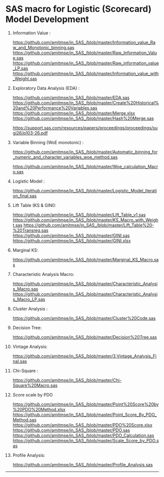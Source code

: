 # SAS macro for Logistic (Scorecard) Model Development
  
1. Information Value :    

      https://github.com/amitmse/in_SAS_/blob/master/Information_value_Raw_and_Monotonic_binning.sas
      https://github.com/amitmse/in_SAS_/blob/master/Raw_Information_Value.sas
      https://github.com/amitmse/in_SAS_/blob/master/Raw_information_value_LP.sas
      https://github.com/amitmse/in_SAS_/blob/master/Information_value_with_Weight.sas
      

3. Exploratory Data Analysis (EDA) : 
      
      https://github.com/amitmse/in_SAS_/blob/master/EDA.sas
      https://github.com/amitmse/in_SAS_/blob/master/Create%20Historical%20and%20Performance%20Variables.sas
      https://github.com/amitmse/in_SAS_/blob/master/Merge.xlsx
      https://github.com/amitmse/in_SAS_/blob/master/Hash%20Merge.sas
    
      https://support.sas.com/resources/papers/proceedings/proceedings/sugi26/p103-26.pdf

4. Variable Binning (WoE monotonic) :

      https://github.com/amitmse/in_SAS_/blob/master/Automatic_binning_for_numeric_and_character_variables_woe_method.sas
      
      https://github.com/amitmse/in_SAS_/blob/master/Woe_calculation_Macro.sas

5. Logistic Model :

      https://github.com/amitmse/in_SAS_/blob/master/Logistic_Model_Iteration_final.sas

6. Lift Table (KS & GINI):

      https://github.com/amitmse/in_SAS_/blob/master/Lift_Table_v1.sas
      https://github.com/amitmse/in_SAS_/blob/master/KS_Macro_with_Weight.sas
      https://github.com/amitmse/in_SAS_/blob/master/Lift_Table%20-%20Transreg.sas
      https://github.com/amitmse/in_SAS_/blob/master/GINI.sas
      https://github.com/amitmse/in_SAS_/blob/master/GINI.xlsx

7. Marginal KS:

      https://github.com/amitmse/in_SAS_/blob/master/Marginal_KS_Macro.sas

8. Characteristic Analysis Macro:

      https://github.com/amitmse/in_SAS_/blob/master/Characteristic_Analysis_Macro.sas
      https://github.com/amitmse/in_SAS_/blob/master/Characteristic_Analysis_Macro_LP.sas

9. Cluster Analysis : 

      https://github.com/amitmse/in_SAS_/blob/master/Cluster%20Code.sas

10. Decision Tree:

      https://github.com/amitmse/in_SAS_/blob/master/Decision%20Tree.sas

11. Vintage Analysis:

      https://github.com/amitmse/in_SAS_/blob/master/3.Vintage_Analysis_Final.sas

12. Chi-Square :

      https://github.com/amitmse/in_SAS_/blob/master/Chi-Square%20Macro.sas

13. Score scale by PDO

      https://github.com/amitmse/in_SAS_/blob/master/Point%20Score%20by%20PDO%20Method.xlsx
      https://github.com/amitmse/in_SAS_/blob/master/Point_Score_By_PDO_Method.sas
      https://github.com/amitmse/in_SAS_/blob/master/PDO%20Score.xlsx
      https://github.com/amitmse/in_SAS_/blob/master/PDO.sas
      https://github.com/amitmse/in_SAS_/blob/master/PDO_Calculation.sas
      https://github.com/amitmse/in_SAS_/blob/master/Scale_Score_by_PDO.sas
      
14. Profile Analysis:

      https://github.com/amitmse/in_SAS_/blob/master/Profile_Analysis.sas

***************************************************************************************************************
